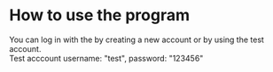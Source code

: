 # How to use the program
You can log in with the by creating a new account or by using the test account.  
Test acccount username: "test", password: "123456"